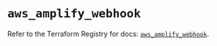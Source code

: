 # `aws_amplify_webhook`

Refer to the Terraform Registry for docs: [`aws_amplify_webhook`](https://registry.terraform.io/providers/hashicorp/aws/5.70.0/docs/resources/amplify_webhook).
